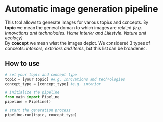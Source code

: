# Automatic image generation pipeline
This tool allows to generate images for various topics and concepts.
By **topic** we mean the general domain to which images are related *(e.g. Innovations and technologies, Home Interior and Lifestyle, Nature and ecology)*  
By **concept** we mean what the images depict. We considered 3 types of concepts: *interiors, exteriors and items*, but this list can be broadened.

## How to use
   ```python
   # set your topic and concept type
   topic = [your topic] #e.g. Innovations and technologies
   concept_type = [concept_type] #e.g. interior

   # initialize the pipeline
   from main import Pipeline
   pipeline = Pipeline()

   # start the generation process
   pipeline.run(topic, concept_type)
   ```
